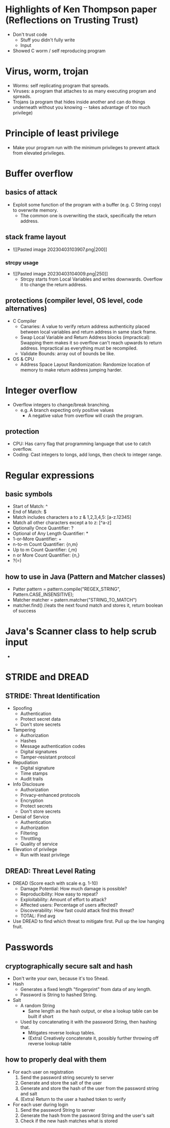 # Highlights of Ken Thompson paper (Reflections on Trusting Trust)
- Don't trust code
	- Stuff you didn't fully write
	- Input
- Showed C worm / self reproducing program
# Virus, worm, trojan
- Worms: self replicating program that spreads.
- Viruses: a program that attaches to as many executing program and spreads.
- Trojans (a program that hides inside another and can do things underneath without you knowing -- takes advantage of too much privilege)
# Principle of least privilege
- Make your program run with the minimum privileges to prevent attack from elevated privileges.
# Buffer overflow
## basics of attack
- Exploit some function of the program with a buffer (e.g. C String copy) to overwrite memory.
	- The common one is overwriting the stack, specifically the return address.
## stack frame layout
- ![[Pasted image 20230403103907.png|200]]
### strcpy usage
- ![[Pasted image 20230403104009.png|250]]
	- Strcpy starts from Local Variables and writes downwards. Overflow it to change the return address.
## protections (compiler level, OS level, code alternatives)
- C Compiler
	- Canaries: A value to verify return address authenticity placed between local variables and return address in same stack frame.
	- Swap Local Variable and Return Address blocks (impractical): Swapping them makes it so overflow can't reach upwards to return address. Impractical as everything must be recompiled.
	- Validate Bounds: array out of bounds be like.
- OS & CPU
	-  Address Space Layout Randomization: Randomize location of memory to make return address jumping harder.
# Integer overflow
- Overflow integers to change/break branching.
	- e.g. A branch expecting only positive values
		- A negative value from overflow will crash the program.
## protection
- CPU: Has carry flag that programming language that use to catch overflow.
- Coding: Cast integers to longs, add longs, then check to integer range.
# Regular expressions
## basic symbols
- Start of Match: ^ 
- End of Match: $
- Match includes characters a to z & 1,2,3,4,5: \[a-z.12345\]
- Match all other characters except a to z: \[^a-z\]
- Optionally Once Quantifier: ?
- Optional of Any Length Quantifier: \*
- 1-or-More Quantifier: +
- n-to-m Count Quantifier: {n,m}
- Up to m Count Quantifier: {,m}
- n or More Count Quantifier: {n,}
- ?(=)
## how to use in Java (Pattern and Matcher classes)
- Patter pattern = pattern.compile("REGEX_STRING", Pattern.CASE_INSENSITIVE);
- Matcher matcher = patern.matcher("STRING_TO_MATCH")
- matcher.find() //eats the next found match and stores it, return boolean of success
# Java's Scanner class to help scrub input
- 
# STRIDE and DREAD
## STRIDE: Threat Identification
- Spoofing
	- Authentication
	- Protect secret data
	- Don't store secrets
- Tampering
	- Authorization
	- Hashes
	- Message authentication codes
	- Digital signatures
	- Tamper-resistant protocol
- Repudiation
	- Digital signature
	- Time stamps
	- Audit trails
- Info Disclosure
	- Authorization
	- Privacy-enhanced protocols
	- Encryption
	- Protect secrets
	- Don't store secrets
- Denial of Service
	- Authentication
	- Authorization
	- Filtering
	- Throttling
	- Quality of service
- Elevation of privilege
	- Run with least privilege
## DREAD: Threat Level Rating
- DREAD (Score each with scale e.g. 1-10)
	- Damage Potential: How much damage is possible?
	- Reproducibility: How easy to repeat?
	- Exploitability: Amount of effort to attack?
	- Affected users: Percentage of users affected?
	- Discoverability: How fast could attack find this threat?
	- TOTAL: Find avg
- Use DREAD to find which threat to mitigate first. Pull up the low hanging fruit.
# Passwords
## cryptographically secure salt and hash
- Don't write your own, because it's too 5head.
- Hash
	- Generates a fixed length "fingerprint" from data of any length.
	- Password is String to hashed String.
- Salt
	- A random String
		- Same length as the hash output, or else a lookup table can be built if short
	- Used by concatenating it with the password String, then hashing that.
		- Mitigates reverse lookup tables.
		- (Extra) Creatively concatenate it, possibly further throwing off reverse lookup table
## how to properly deal with them
- For each user on registration
	1. Send the password string securely to server
	2. Generate and store the salt of the user
	3. Generate and store the hash of the user from the password string and salt
	4. (Extra) Return to the user a hashed token to verify
- For each user during login
	1. Send the password String to server
	2. Generate the hash from the password String and the user's salt
	3. Check if the new hash matches what is stored